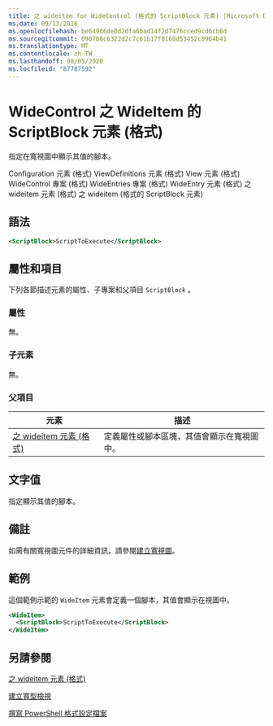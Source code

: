 ```yaml
---
title: 之 wideitem for WideControl (格式的 ScriptBlock 元素) |Microsoft Docs
ms.date: 09/13/2016
ms.openlocfilehash: be649d6de0d2dfa6bad14f2d7476cced9cd6cb6d
ms.sourcegitcommit: 0907b8c6322d2c7c61b17f8168d53452c8964b41
ms.translationtype: MT
ms.contentlocale: zh-TW
ms.lasthandoff: 08/05/2020
ms.locfileid: "87787592"
---
```

# <a name="scriptblock-element-for-wideitem-for-widecontrol-format"></a>WideControl 之 WideItem 的 ScriptBlock 元素 (格式)

指定在寬視圖中顯示其值的腳本。

Configuration 元素 (格式) ViewDefinitions 元素 (格式) View 元素 (格式) WideControl 專案 (格式) WideEntries 專案 (格式) WideEntry 元素 (格式) 之 wideitem 元素 (格式) 之 wideitem (格式的 ScriptBlock 元素) 

## <a name="syntax"></a>語法

```xml
<ScriptBlock>ScriptToExecute</ScriptBlock>
```

## <a name="attributes-and-elements"></a>屬性和項目

下列各節描述元素的屬性、子專案和父項目 `ScriptBlock` 。

### <a name="attributes"></a>屬性

無。

### <a name="child-elements"></a>子元素

無。

### <a name="parent-elements"></a>父項目

|元素|描述|
|-------------|-----------------|
|[之 wideitem 元素 (格式) ](./wideitem-element-for-widecontrol-format.md)|定義屬性或腳本區塊，其值會顯示在寬視圖中。|

## <a name="text-value"></a>文字值

指定顯示其值的腳本。

## <a name="remarks"></a>備註

如需有關寬視圖元件的詳細資訊，請參閱[建立寬視圖](./creating-a-wide-view.md)。

## <a name="example"></a>範例

這個範例示範的 `WideItem` 元素會定義一個腳本，其值會顯示在視圖中。

```xml
<WideItem>
  <ScriptBlock>ScriptToExecute</ScriptBlock>
</WideItem>
```

## <a name="see-also"></a>另請參閱

[之 wideitem 元素 (格式) ](./wideitem-element-for-widecontrol-format.md)

[建立寬型檢視](./creating-a-wide-view.md)

[撰寫 PowerShell 格式設定檔案](./writing-a-powershell-formatting-file.md)
